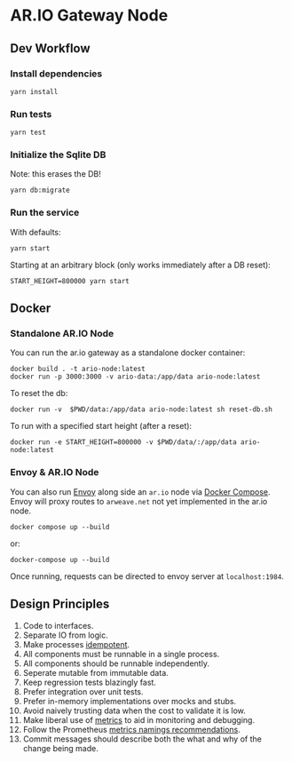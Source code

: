 # AR.IO Gateway Node

## Dev Workflow

### Install dependencies

`yarn install`

### Run tests

`yarn test`

### Initialize the Sqlite DB

Note: this erases the DB!

`yarn db:migrate`

### Run the service

With defaults:

`yarn start`

Starting at an arbitrary block (only works immediately after a DB reset):

`START_HEIGHT=800000 yarn start`

## Docker
### Standalone AR.IO Node
You can run the ar.io gateway as a standalone docker container:

```shell
docker build . -t ario-node:latest
docker run -p 3000:3000 -v ario-data:/app/data ario-node:latest
```

To reset the db:
```shell
docker run -v  $PWD/data:/app/data ario-node:latest sh reset-db.sh
```

To run with a specified start height (after a reset):
```shell
docker run -e START_HEIGHT=800000 -v $PWD/data/:/app/data ario-node:latest
```

### Envoy & AR.IO Node
You can also run [Envoy] along side an `ar.io` node via [Docker Compose]. Envoy will proxy routes to `arweave.net` not yet implemented in the ar.io node.

```shell
docker compose up --build
```
or:
```shell
docker-compose up --build
```
Once running, requests can be directed to envoy server at `localhost:1984`.

## Design Principles

1. Code to interfaces.
2. Separate IO from logic.
3. Make processes [idempotent].
4. All components must be runnable in a single process.
5. All components should be runnable independently.
6. Seperate mutable from immutable data.
7. Keep regression tests blazingly fast.
8. Prefer integration over unit tests.
9. Prefer in-memory implementations over mocks and stubs.
10. Avoid naively trusting data when the cost to validate it is low.
11. Make liberal use of [metrics] to aid in monitoring and debugging.
12. Follow the Prometheus [metrics namings recommendations].
13. Commit messages should describe both the what and why of the change being made.


[Docker Compose]:https://docs.docker.com/compose/install/
[Envoy]:https://www.envoyproxy.io/
[idempotent]:https://en.wikipedia.org/wiki/Idempotence
[metrics]:https://github.com/siimon/prom-client
[metrics namings recommendations]:https://prometheus.io/docs/practices/naming/

